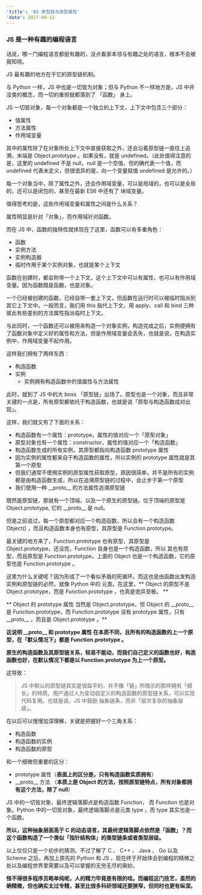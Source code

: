 ```yaml
---
'title': '03 原型链与原型属性'
'date': 2017-09-12
---
```


### JS 是一种有趣的编程语言

话说，哪一门编程语言都挺有趣的，没点看家本领与有趣之处的语言，根本不会被我知晓。

JS 最有趣的地方在于它的原型链机制。

与 Python 一样，JS 中也是一切皆为对象；但与 Python 不一样地方是，JS 中并没类的概念，而一切的重担就都落到了 「函数」 身上。

JS 一切皆对象，每一个对象都是一个独立的上下文，上下文中包含三个部分：

- 值属性
- 方法属性
- 作用域变量

其中的属性除了在对象所处上下文中直接获取之外，还会沿着原型链一直往上追溯，末端是 Object.prototype 。如果没有，就是 undefined。（此处值得注意的是，这里的 undefined 不是 null，null 是一个空值，但的确代表一个值，而 undefined 代表未定义，但很诡异的是，向一个变量赋值 undefined 是允许的。）

每一个对象当中，除了属性之外，还会作用域变量，可以是局域的，也可以是全局的，还可以是闭包的，甚至在最新 ES6 中还有了 块域变量。

值得思考的是，这些作用域变量和属性之间是什么关系？

属性明显是针对「对象」，而作用域针对函数。

而在 JS 中，函数的独特性就体现在了这里，函数可以有多重角色：

- 函数
- 实例方法
- 实例构造器
- 临时作用于某个实例对象，也就是某个上下文

函数在创建时，都会附带一个上下文，这个上下文中可以有属性，也可以有作用域变量。因为函数既是函数，也是对象。

一个已经被创建的函数，已经自带一套上下文，但函数在运行时可以被临时指派到其它上下文中。一般而言，我们用 this 指代上下文，用 apply、call 和 bind 三种彼此有些差别的方法属性指派临时上下文。

与此同时，一个函数还可以被用来构造一个对象实例，构造完成之后，实例便拥有了函数对象中定义好的属性和方法，但是作用域变量会丢失，也就是说，在构造实例中，作用域变量不起作用。

这样我们拥有了两样东西：

- 构造函数
- 实例
	- 实例拥有构造函数中的值属性与方法属性

此时，就到了 JS 中的大 boss 「原型链」出场了。原型也是一个对象，而且非常关键的一点是，所有原型都依托于构造函数，也就是说「原型与构造函数成对出现」。

这样，我们就又有了下面的关系：

- 构造函数有一个属性：prototype，属性的值对应一个「原型对象」
- 原型对象也有一个属性：constructor，属性的值对应一个「构造函数」
- 构造函数生成的所有实例，其原型都指向构造函数 prototype 属性
- 因为实例的属性都来自于构造函数的属性，所以实例的 prototype 属性就是其第一个原型
- 但我们通常不使用实例的原型属性获取原型，原因很简单，并不是所有的实例都是由构造函数生成，所以在追溯原型链的过程中，会止步于第一个原型
- 我们使用一种 \_\_proto\_\_ 的方法属性追溯原型链

既然是原型链，那就有一个顶端，以及一个原生的原型链。位于顶端的原型是 Object.prototype,  它的 \_\_proto\_\_ 是 null。

但是之前说过，每一个原型都对应一个构造函数，所以会有一个构造函数 Object() ，而且构造函数本身也有原型，其原型是 Function.prototype。

最关键的地方来了，Function.prototype 也有原型，其原型是 Object.prototype，还没完，Function 自身也是一个构造函数，所以 其也有原型，而且原型是 Function.prototype。上面的 Object 也是一个构造函数，它的原型也是 Function.prototype 。

这里为什么关键呢？因为形成了一个看似矛盾的死循环。而这也是由函数出发构造实例和原型链的必然，就像 Python 中的 元类。在这里，** Object 的原型不是Object.prototype，而是 Function.prototype ，也真是诡异至极。 **

** Object 的 prototype 属性 当然是 Object.prototype，但 Object 的 \_\_proto\_\_ 是 Function.prototype，而 Function.prototype 没有 prototype 属性，只有  \_\_proto\_\_ ，而且是  Object.prototype 。**

**这说明 \_\_proto\_\_ 和 prototype 属性 在本质不同，且所有的构造函数的上一个原型，在「默认情况下」都是 Function.prototype 。**

**原生的构造函数及其原型链关系，轻易不能动，而我们自己定义的函数也好，构造函数也好，在默认情况下都是以 Function.prototype 为上一个原型。**

这导致：

>  JS 中默认的原型链其实是很扁平的，并不像「链」所暗示的那样拥有「细长」的特质。用户通过人为变动自定义的构造函数的原型链关系，可以实现代码复用。也就是说，JS 中鼓励 抽象链条，而非「层次复杂的抽象层级」。

在以后可以慢慢加深理解，关键是把握好一个三角关系：

- 构造函数
- 构造函数的实例
- 构造函数的原型

和一个细微但重要的区分：

- prototype 属性（**表面上的区分是，只有构造函数实质拥有**）
-  \_\_proto\_\_ 方法 （**本质上是 Object 的方法，按照原型链特点，所有对象都拥有这个方法，除了 null**）

JS 中的一切皆对象，最终逻辑落脚点是构造函数 Function， 而 Function 也是对象。Python 中的一切皆对象，最终逻辑落脚点是元类 type ，而 type 其实也是一个函数。

**所以，这种抽象层面高于 C 的动态语言，其最终逻辑落脚点依然是「函数」？而这个函数构造了一个类似「指针结构体」的类型链条或者类型层级。**

以上仅仅只是一个初步的猜测。不过了解了 C 、 C++ 、 Java 、 Go 以及 Scheme 之后，再加上原先的 Python 和 JS ，现在终于开始体会到编程的精微之处以及编程世界里需要以及可以掌握的无穷无尽的奥妙。

**怪不得很多程序员略单纯呢，人的精力毕竟是有限的哇。而编程这门技艺，虽然的确精微，但也确实太过专精，甚至比很多科研领域还要狭窄，但同时也更有纵深。**